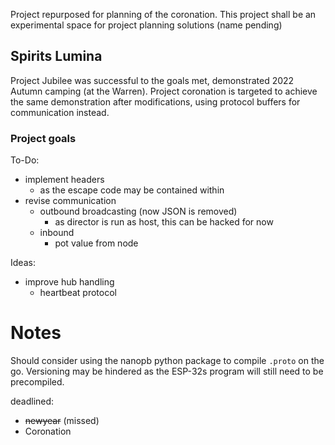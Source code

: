 
Project repurposed for planning of the coronation.
This project shall be an experimental space for project planning solutions (name pending)


## Spirits Lumina
Project Jubilee was successful to the goals met, demonstrated 2022 Autumn camping (at the Warren).
Project coronation is targeted to achieve the same demonstration after modifications,
using protocol buffers for communication instead.

### Project goals
To-Do:
* implement headers
  * as the escape code may be contained within
* revise communication
  * outbound broadcasting (now JSON is removed)
    * as director is run as host, this can be hacked for now
  * inbound
    * pot value from node

Ideas:
* improve hub handling
  * heartbeat protocol

# Notes

Should consider using the nanopb python package to compile `.proto` on the go.
Versioning may be hindered as the ESP-32s program will still need to be precompiled.

deadlined:
* ~~newyear~~ (missed)
* Coronation

